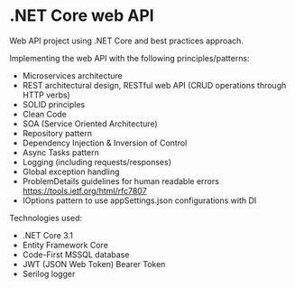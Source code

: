 # .NET Core web API
Web API project using .NET Core and best practices approach.

Implementing the web API with the following principles/patterns:
* Microservices architecture
* REST architectural design, RESTful web API (CRUD operations through HTTP verbs)
* SOLID principles
* Clean Code
* SOA (Service Oriented Architecture)
* Repository pattern
* Dependency Injection & Inversion of Control
* Async Tasks pattern
* Logging (including requests/responses)
* Global exception handling
* ProblemDetails guidelines for human readable errors https://tools.ietf.org/html/rfc7807
* IOptions pattern to use appSettings.json configurations with DI

Technologies used:
* .NET Core 3.1
* Entity Framework Core
* Code-First MSSQL database
* JWT (JSON Web Token) Bearer Token
* Serilog logger

